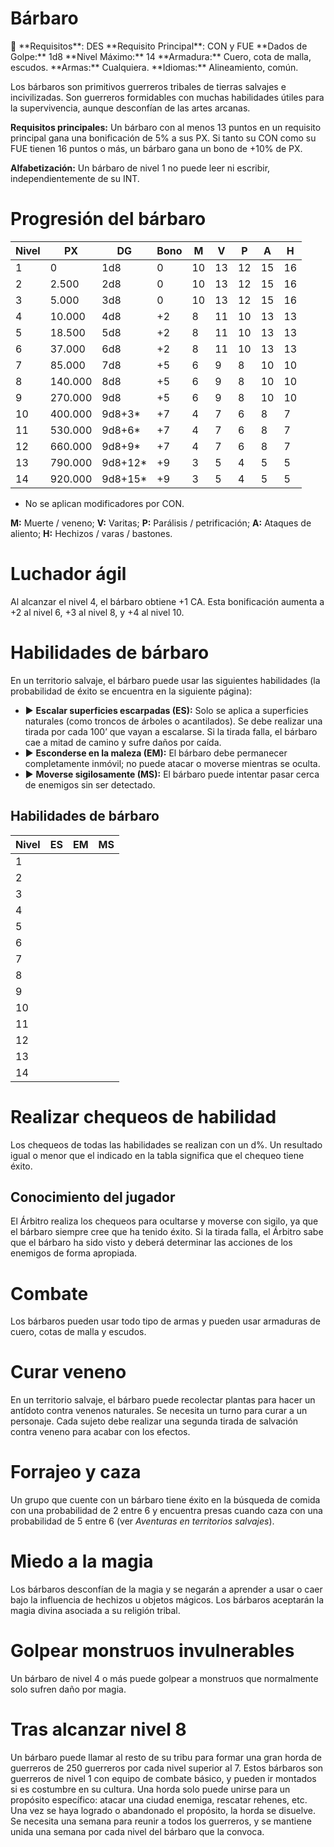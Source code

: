 # Bárbaro

<aside>
📖 **Requisitos**: DES
**Requisito Principal**: CON y FUE
**Dados de Golpe:** 1d8
**Nivel Máximo:** 14
**Armadura:** Cuero, cota de malla, escudos.
**Armas:** Cualquiera.
**Idiomas:** Alineamiento, común.

</aside>

Los bárbaros son primitivos guerreros tribales de tierras salvajes e incivilizadas. Son guerreros formidables con muchas habilidades útiles para la supervivencia, aunque desconfían de las artes arcanas.

**Requisitos principales:** Un bárbaro con al menos 13 puntos en un requisito principal gana una bonificación de 5% a sus PX. Si tanto su CON como su FUE tienen 16 puntos o más, un bárbaro gana un bono de +10% de PX.

**Alfabetización:** Un bárbaro de nivel 1 no puede leer ni escribir, independientemente de su INT.

# Progresión del bárbaro

| Nivel | PX | DG | Bono | M | V | P | A | H |
| --- | --- | --- | --- | --- | --- | --- | --- | --- |
| 1 | 0 | 1d8 | 0 | 10 | 13 | 12 | 15 | 16 |
| 2 | 2.500 | 2d8 | 0 | 10 | 13 | 12 | 15 | 16 |
| 3 | 5.000 | 3d8 | 0 | 10 | 13 | 12 | 15 | 16 |
| 4 | 10.000 | 4d8 | +2 | 8 | 11 | 10 | 13 | 13 |
| 5 | 18.500 | 5d8 | +2 | 8 | 11 | 10 | 13 | 13 |
| 6 | 37.000 | 6d8 | +2 | 8 | 11 | 10 | 13 | 13 |
| 7 | 85.000 | 7d8 | +5 | 6 | 9 | 8 | 10 | 10 |
| 8 | 140.000 | 8d8 | +5 | 6 | 9 | 8 | 10 | 10 |
| 9 | 270.000 | 9d8 | +5 | 6 | 9 | 8 | 10 | 10 |
| 10 | 400.000 | 9d8+3* | +7 | 4 | 7 | 6 | 8 | 7 |
| 11 | 530.000 | 9d8+6* | +7 | 4 | 7 | 6 | 8 | 7 |
| 12 | 660.000 | 9d8+9* | +7 | 4 | 7 | 6 | 8 | 7 |
| 13 | 790.000 | 9d8+12* | +9 | 3 | 5 | 4 | 5 | 5 |
| 14 | 920.000 | 9d8+15* | +9 | 3 | 5 | 4 | 5 | 5 |

* No se aplican modificadores por CON.

**M:** Muerte / veneno; **V:** Varitas; **P:** Parálisis / petrificación; **A:** Ataques de aliento; **H:** Hechizos / varas / bastones.

# Luchador ágil

Al alcanzar el nivel 4, el bárbaro obtiene +1 CA. Esta bonificación aumenta a +2 al nivel 6, +3 al nivel 8, y +4 al nivel 10.

# Habilidades de bárbaro

En un territorio salvaje, el bárbaro puede usar las siguientes habilidades (la probabilidad de éxito se encuentra en la siguiente página):

- ▶ **Escalar superficies escarpadas (ES):** Solo se aplica a superficies naturales (como troncos de árboles o acantilados). Se debe realizar una tirada por cada 100’ que vayan a escalarse. Si la tirada falla, el bárbaro cae a mitad de camino y sufre daños por caída.
- ▶ **Esconderse en la maleza (EM):** El bárbaro debe permanecer completamente inmóvil; no puede atacar o moverse mientras se oculta.
- ▶ **Moverse sigilosamente (MS):** El bárbaro puede intentar pasar cerca de enemigos sin ser detectado.

## Habilidades de bárbaro

| Nivel | ES | EM | MS |
| --- | --- | --- | --- |
| 1 |  |  |  |
| 2 |  |  |  |
| 3 |  |  |  |
| 4 |  |  |  |
| 5 |  |  |  |
| 6 |  |  |  |
| 7 |  |  |  |
| 8 |  |  |  |
| 9 |  |  |  |
| 10 |  |  |  |
| 11 |  |  |  |
| 12 |  |  |  |
| 13 |  |  |  |
| 14 |  |  |  |

# Realizar chequeos de habilidad

Los chequeos de todas las habilidades se realizan con un d%. Un resultado igual o menor que el indicado en la tabla significa que el chequeo tiene éxito.

## Conocimiento del jugador

El Árbitro realiza los chequeos para ocultarse y moverse con sigilo, ya que el bárbaro siempre cree que ha tenido éxito. Si la tirada falla, el Árbitro sabe que el bárbaro ha sido visto y deberá determinar las acciones de los enemigos de forma apropiada.

# Combate

Los bárbaros pueden usar todo tipo de armas y pueden usar armaduras de cuero, cotas de malla y escudos.

# Curar veneno

En un territorio salvaje, el bárbaro puede recolectar plantas para hacer un antídoto contra venenos naturales. Se necesita un turno para curar a un personaje. Cada sujeto debe realizar una segunda tirada de salvación contra veneno para acabar con los efectos.

# Forrajeo y caza

Un grupo que cuente con un bárbaro tiene éxito en la búsqueda de comida con una probabilidad de 2 entre 6 y encuentra presas cuando caza con una probabilidad de 5 entre 6 (ver *Aventuras en territorios salvajes*).

# Miedo a la magia

Los bárbaros desconfían de la magia y se negarán a aprender a usar o caer bajo la influencia de hechizos u objetos mágicos. Los bárbaros aceptarán la magia divina asociada a su religión tribal.

# Golpear monstruos invulnerables

Un bárbaro de nivel 4 o más puede golpear a monstruos que normalmente solo sufren daño por magia.

# Tras alcanzar nivel 8

Un bárbaro puede llamar al resto de su tribu para formar una gran horda de guerreros de 250 guerreros por cada nivel superior al 7. Estos bárbaros son guerreros de nivel 1 con equipo de combate básico, y pueden ir montados si es costumbre en su cultura. Una horda solo puede unirse para un propósito específico: atacar una ciudad enemiga, rescatar rehenes, etc. Una vez se haya logrado o abandonado el propósito, la horda se disuelve. Se necesita una semana para reunir a todos los guerreros, y se mantiene unida una semana por cada nivel del bárbaro que la convoca.